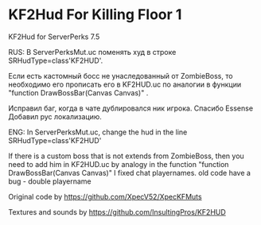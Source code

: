# KF2Hud For Killing Floor 1
KF2Hud for ServerPerks 7.5

RUS:
В ServerPerksMut.uc поменять худ в строке SRHudType=class'KF2HUD'.

Если есть кастомный босс не унаследованный от ZombieBoss, то необходимо его прописать его в KF2HUD.uc по аналогии в функции "function DrawBossBar(Canvas Canvas)" .

Исправил баг, когда в чате дублировался ник игрока. Спасибо Essense
Добавил рус локализацию.

ENG: 
In ServerPerksMut.uc, change the hud in the line SRHudType=class'KF2HUD'

If there is a custom boss that is not extends from ZombieBoss, then you need to add him in KF2HUD.uc by analogy in the function "function DrawBossBar(Canvas Canvas)"
I fixed chat playernames. old code have a bug - double playername

Original code by https://github.com/XpecV52/XpecKFMuts

Textures and sounds by https://github.com/InsultingPros/KF2HUD
